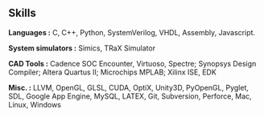 ## Skills

**Languages :** C, C++, Python, SystemVerilog, VHDL, Assembly, Javascript. 

**System simulators :** Simics, TRaX Simulator

**CAD Tools :** Cadence SOC Encounter, Virtuoso, Spectre; Synopsys Design
Compiler; Altera Quartus II; Microchips MPLAB; Xilinx ISE, EDK

**Misc. :** LLVM, OpenGL, GLSL, CUDA, OptiX, Unity3D, PyOpenGL, Pyglet, SDL, 
Google App Engine, MySQL, LATEX, Git, Subversion, Perforce, Mac, Linux, Windows
